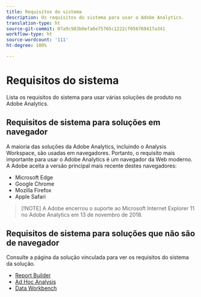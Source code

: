 ```yaml
---
title: Requisitos do sistema
description: Os requisitos do sistema para usar o Adobe Analytics.
translation-type: ht
source-git-commit: 07a9c983b0efa6e75765c1222cf056769417a341
workflow-type: ht
source-wordcount: '111'
ht-degree: 100%

---
```



# Requisitos do sistema

Lista os requisitos do sistema para usar várias soluções de produto no Adobe Analytics.

## Requisitos de sistema para soluções em navegador

A maioria das soluções da Adobe Analytics, incluindo o Analysis Workspace, são usadas em navegadores. Portanto, o requisito mais importante para usar o Adobe Analytics é um navegador da Web moderno. A Adobe aceita a versão principal mais recente destes navegadores:

* Microsoft Edge
* Google Chrome
* Mozilla Firefox
* Apple Safari

>[!NOTE] A Adobe encerrou o suporte ao Microsoft Internet Explorer 11 no Adobe Analytics em 13 de novembro de 2018.

## Requisitos de sistema para soluções que não são de navegador

Consulte a página da solução vinculada para ver os requisitos do sistema da solução.

* [Report Builder](/help/analyze/report-builder/setup/system-requirements.md)
* [Ad Hoc Analysis](/help/analyze/ad-hoc-analysis/c-getting-started.md)
* [Data Workbench](https://docs.adobe.com/content/help/pt-BR/data-workbench/using/install/c-data-workbench-client-install.html)
